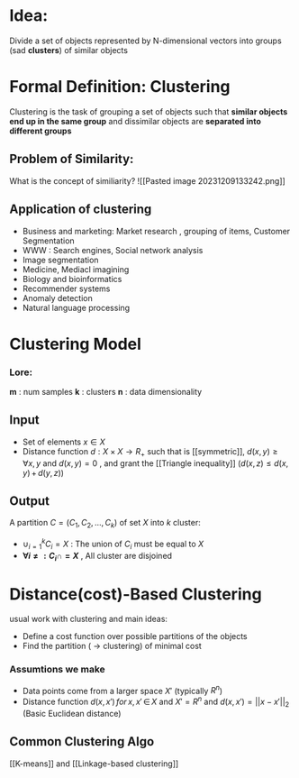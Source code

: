 # **Idea**:
Divide a set of objects represented by N-dimensional vectors into groups 
(sad **clusters**) of similar objects

# **Formal Definition**: Clustering
Clustering is the task of grouping a set of objects such that **similar objects end up in the same group** and dissimilar objects are **separated into different groups**

## Problem of Similarity:

What is the concept of similiarity?
![[Pasted image 20231209133242.png]]


## Application of clustering 

- Business and marketing: Market research , grouping of items, Customer Segmentation
- WWW : Search engines, Social network analysis
- Image segmentation 
- Medicine, Mediacl imagining
- Biology and bioinformatics
- Recommender systems
- Anomaly detection 
- Natural language processing



# Clustering Model 

### Lore: 
**m** :  num samples
**k** : clusters 
**n** : data dimensionality 

## Input
- Set of elements $x \in X$
- Distance function $d: X\times X \rightarrow R_{+}$ such that is [[symmetric]], $d(x,y)\geq \forall x,y$ and  $d(x,y)= 0$ , and grant the [[Triangle inequality]] ($d(x,z)\leq d(x,y)\,+\,d(y,z)$)
## Output

A partition $C = (C_1,C_2,...,C_k)$ of set $X$ into $k$ cluster:
- $\cup^{k}_{i=1} C_i = X$ : The union of $C_i$ must be equal to $X$  
- **$\forall i \neq : C_i \cap = X$** , All cluster are disjoined


# Distance(cost)-Based Clustering


usual work with clustering and main ideas:
- Define a cost function over possible partitions of the objects
- Find the partition ( $\rightarrow$ clustering) of minimal cost
### Assumtions we make 
- Data points come from a larger space $X'$ (typically $R^n$)
- Distance function  $d(x,x')\,for\,x,x'\,\in\,X$ and $X' = R^n$ and $d(x,x') = ||x-x'||_2$ (Basic Euclidean distance)


## Common Clustering Algo 

[[K-means]] and [[Linkage-based clustering]]


 
